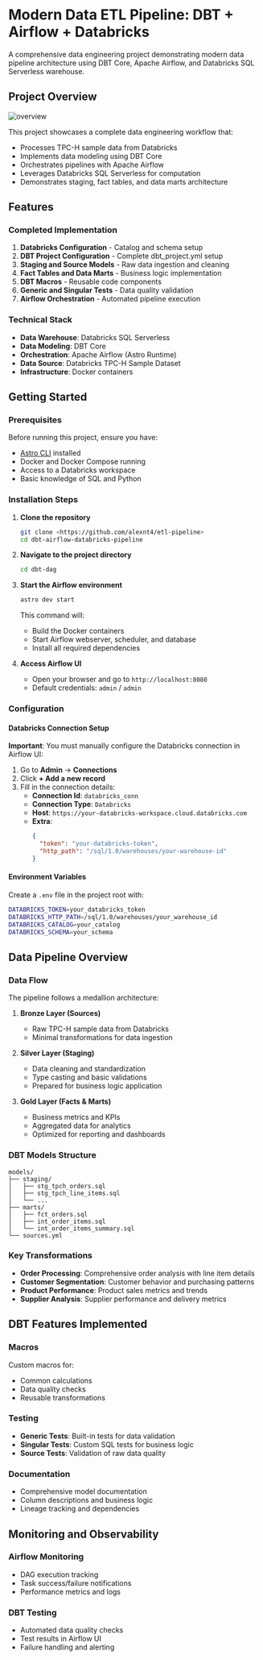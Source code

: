 # Modern Data ETL Pipeline: DBT + Airflow + Databricks

A comprehensive data engineering project demonstrating modern data pipeline architecture using DBT Core, Apache Airflow, and Databricks SQL Serverless warehouse.

## Project Overview

![overview](docs/images/over.png)

This project showcases a complete data engineering workflow that:
- Processes TPC-H sample data from Databricks
- Implements data modeling using DBT Core
- Orchestrates pipelines with Apache Airflow
- Leverages Databricks SQL Serverless for computation
- Demonstrates staging, fact tables, and data marts architecture

## Features

### Completed Implementation
1. **Databricks Configuration** - Catalog and schema setup
2. **DBT Project Configuration** - Complete dbt_project.yml setup
3. **Staging and Source Models** - Raw data ingestion and cleaning
4. **Fact Tables and Data Marts** - Business logic implementation
5. **DBT Macros** - Reusable code components
6. **Generic and Singular Tests** - Data quality validation
7. **Airflow Orchestration** - Automated pipeline execution

### Technical Stack
- **Data Warehouse**: Databricks SQL Serverless
- **Data Modeling**: DBT Core
- **Orchestration**: Apache Airflow (Astro Runtime)
- **Data Source**: Databricks TPC-H Sample Dataset
- **Infrastructure**: Docker containers

## Getting Started

### Prerequisites

Before running this project, ensure you have:
- [Astro CLI](https://docs.astronomer.io/astro/cli/install-cli) installed
- Docker and Docker Compose running
- Access to a Databricks workspace
- Basic knowledge of SQL and Python

### Installation Steps

1. **Clone the repository**
   ```bash
   git clone <https://github.com/alexnt4/etl-pipeline>
   cd dbt-airflow-databricks-pipeline
   ```

2. **Navigate to the project directory**
   ```bash
   cd dbt-dag
   ```

3. **Start the Airflow environment**
   ```bash
   astro dev start
   ```
   This command will:
   - Build the Docker containers
   - Start Airflow webserver, scheduler, and database
   - Install all required dependencies

4. **Access Airflow UI**
   - Open your browser and go to `http://localhost:8080`
   - Default credentials: `admin` / `admin`

### Configuration

#### Databricks Connection Setup

**Important**: You must manually configure the Databricks connection in Airflow UI:

1. Go to **Admin** → **Connections**
2. Click **+ Add a new record**
3. Fill in the connection details:
   - **Connection Id**: `databricks_conn`
   - **Connection Type**: `Databricks`
   - **Host**: `https://your-databricks-workspace.cloud.databricks.com`
   - **Extra**: 
     ```json
     {
       "token": "your-databricks-token",
       "http_path": "/sql/1.0/warehouses/your-warehouse-id"
     }
     ```

#### Environment Variables

Create a `.env` file in the project root with:
```bash
DATABRICKS_TOKEN=your_databricks_token
DATABRICKS_HTTP_PATH=/sql/1.0/warehouses/your_warehouse_id
DATABRICKS_CATALOG=your_catalog
DATABRICKS_SCHEMA=your_schema
```

## Data Pipeline Overview

### Data Flow

The pipeline follows a medallion architecture:

1. **Bronze Layer (Sources)**
   - Raw TPC-H sample data from Databricks
   - Minimal transformations for data ingestion

2. **Silver Layer (Staging)**
   - Data cleaning and standardization
   - Type casting and basic validations
   - Prepared for business logic application

3. **Gold Layer (Facts & Marts)**
   - Business metrics and KPIs
   - Aggregated data for analytics
   - Optimized for reporting and dashboards

### DBT Models Structure

```
models/
├── staging/
│   ├── stg_tpch_orders.sql
│   ├── stg_tpch_line_items.sql
│   └── ...
├── marts/
│   ├── fct_orders.sql
│   ├── int_order_items.sql
│   └── int_order_items_summary.sql
└── sources.yml
```

### Key Transformations

- **Order Processing**: Comprehensive order analysis with line item details
- **Customer Segmentation**: Customer behavior and purchasing patterns
- **Product Performance**: Product sales metrics and trends
- **Supplier Analysis**: Supplier performance and delivery metrics

## DBT Features Implemented

### Macros
Custom macros for:
- Common calculations
- Data quality checks
- Reusable transformations

### Testing
- **Generic Tests**: Built-in tests for data validation
- **Singular Tests**: Custom SQL tests for business logic
- **Source Tests**: Validation of raw data quality

### Documentation
- Comprehensive model documentation
- Column descriptions and business logic
- Lineage tracking and dependencies

## Monitoring and Observability

### Airflow Monitoring
- DAG execution tracking
- Task success/failure notifications
- Performance metrics and logs

### DBT Testing
- Automated data quality checks
- Test results in Airflow UI
- Failure handling and alerting